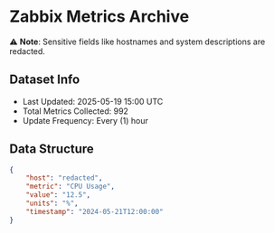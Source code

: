# Zabbix Metrics Archive

⚠️ **Note**: Sensitive fields like hostnames and system descriptions are redacted.

## Dataset Info
- Last Updated: 2025-05-19 15:00 UTC
- Total Metrics Collected: 992
- Update Frequency: Every (1) hour

## Data Structure
```json
{
    "host": "redacted",
    "metric": "CPU Usage",
    "value": "12.5",
    "units": "%",
    "timestamp": "2024-05-21T12:00:00"
}
```
